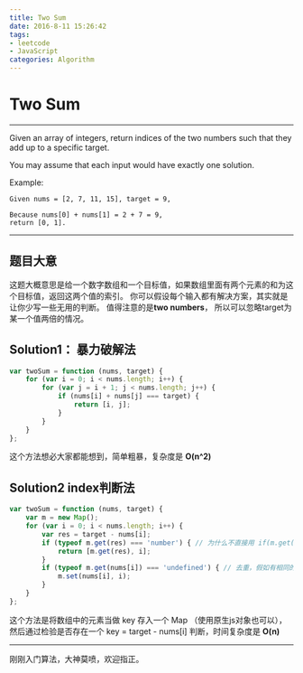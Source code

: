 ```yaml
---
title: Two Sum
date: 2016-8-11 15:26:42
tags: 
- leetcode
- JavaScript
categories: Algorithm
---
```

# Two Sum
---
Given an array of integers, return indices of the two numbers such that they add up to a specific target.

You may assume that each input would have exactly one solution.
<!-- more -->
Example:

```
Given nums = [2, 7, 11, 15], target = 9,

Because nums[0] + nums[1] = 2 + 7 = 9,
return [0, 1].
```
---

## 题目大意

这题大概意思是给一个数字数组和一个目标值，如果数组里面有两个元素的和为这个目标值，返回这两个值的索引。
你可以假设每个输入都有解决方案，其实就是让你少写一些无用的判断。
值得注意的是**two numbers**， 所以可以忽略target为某一个值两倍的情况。

## Solution1： 暴力破解法

```javascript
var twoSum = function (nums, target) {
    for (var i = 0; i < nums.length; i++) {
        for (var j = i + 1; j < nums.length; j++) {
            if (nums[i] + nums[j] === target) {
                return [i, j];
            }
        }
    }
};

```
这个方法想必大家都能想到，简单粗暴，复杂度是 **O(n^2)**  

## Solution2 index判断法

```javascript
var twoSum = function (nums, target) {
    var m = new Map();
    for (var i = 0; i < nums.length; i++) {
        var res = target - nums[i];
        if (typeof m.get(res) === 'number') { // 为什么不直接用 if(m.get(res))呢， 因为 如果m.get(res)为0的话，返回false
            return [m.get(res), i];
        }
        if (typeof m.get(nums[i]) === 'undefined') { // 去重，假如有相同的值，返回最小的index
			m.set(nums[i], i);
    	}
    }
};
```
这个方法是将数组中的元素当做 key 存入一个 Map （使用原生js对象也可以），然后通过检验是否存在一个 key = target - nums[i] 判断，时间复杂度是 **O(n)** 

---
刚刚入门算法，大神莫喷，欢迎指正。

 